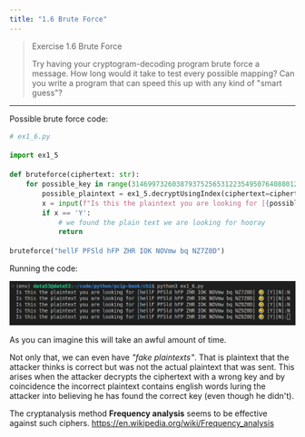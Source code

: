 ```yaml
---
title: "1.6 Brute Force"
---
```


> Exercise 1.6 Brute Force
> 
> Try having your cryptogram-decoding program brute force a message. 
> How long would it take to test every possible mapping? Can you write a program that 
> can speed this up with any kind of "smart guess"? 

--------------------------------

Possible brute force code:

```python
# ex1_6.py

import ex1_5

def bruteforce(ciphertext: str): 
    for possible_key in range(31469973260387937525653122354950764088012280797258232192163168247821107200000000000000):
        possible_plaintext = ex1_5.decryptUsingIndex(ciphertext=ciphertext, key=possible_key)
        x = input(f"Is this the plaintext you are looking for [{possible_plaintext}] 🤣 [Y][N]:")
        if x == 'Y': 
            # we found the plain text we are looking for hooray
            return 

bruteforce("hellF PFSld hFP ZHR IOK NOVmw bq NZ7Z0D")
```

Running the code: 

<img src="pic_for_ex1.6_1.png">

As you can imagine this will take an awful amount of time. 

Not only that, we can even have _"fake plaintexts"_. That is plaintext that the attacker thinks is
correct but was not the actual plaintext that was sent. This arises when the attacker decrypts the 
ciphertext with a wrong key and by coincidence the incorrect plaintext contains english words 
luring the attacker into believing he has found the correct key (even though he didn't). 

The cryptanalysis method **Frequency analysis** seems to be effective against such ciphers.
https://en.wikipedia.org/wiki/Frequency_analysis 